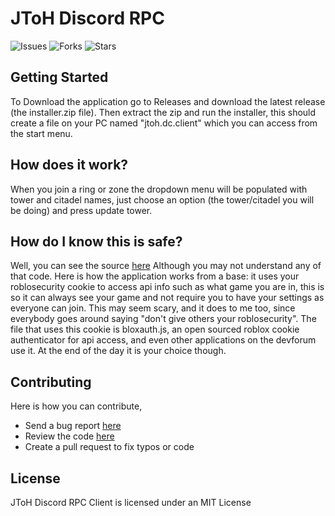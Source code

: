 # JToH Discord RPC
![Issues](https://img.shields.io/github/issues/Dollor-Lua/JToH-Discord-RPC-Client?color=critical&logo=github&style=plastic)
![Forks](https://img.shields.io/github/forks/Dollor-Lua/JToH-Discord-RPC-Client?logo=github&style=plastic)
![Stars](	https://img.shields.io/github/stars/Dollor-Lua/JToH-Discord-RPC-Client?logo=github&style=plastic)

## Getting Started

To Download the application go to Releases and download the latest release (the installer.zip file). Then extract the zip and run the installer, this should create a file on your PC named "jtoh.dc.client" which you can access from the start menu.

## How does it work?

When you join a ring or zone the dropdown menu will be populated with tower and citadel names, just choose an option (the tower/citadel you will be doing) and press update tower.

## How do I know this is safe?

Well, you can see the source [here](https://github.com/Dollor-Lua/JToH-Discord-RPC-Client) Although you may not understand any of that code. Here is how the application works from a base: it uses your roblosecurity cookie to access api info such as what game you are in, this is so it can always see your game and not require you to have your settings as everyone can join. This may seem scary, and it does to me too, since everybody goes around saying "don't give others your roblosecurity". The file that uses this cookie is bloxauth.js, an open sourced roblox cookie authenticator for api access, and even other applications on the devforum use it. At the end of the day it is your choice though.

## Contributing

Here is how you can contribute,
- Send a bug report [here](https://github.com/Dollor-Lua/JToH-Discord-RPC-Client/issues)
- Review the code [here](https://github.com/Dollor-Lua/JToH-Discord-RPC-Client/pulls)
- Create a pull request to fix typos or code

## License

JToH Discord RPC Client is licensed under an MIT License
